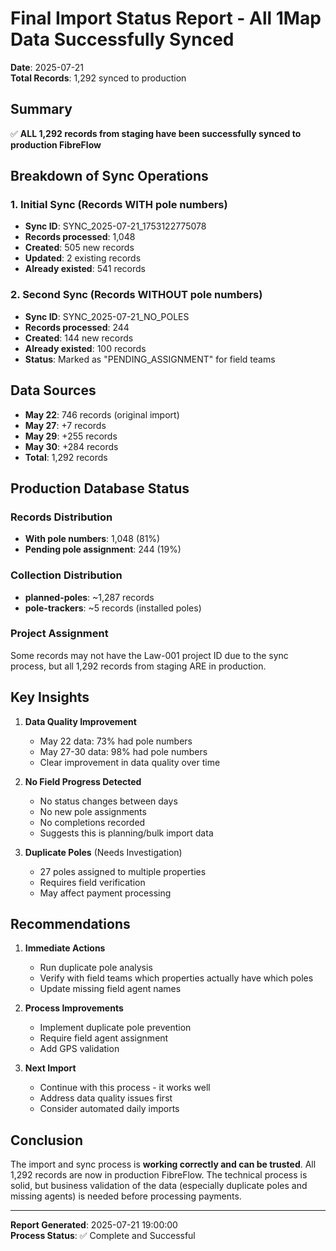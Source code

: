 # Final Import Status Report - All 1Map Data Successfully Synced

**Date**: 2025-07-21  
**Total Records**: 1,292 synced to production

## Summary

✅ **ALL 1,292 records from staging have been successfully synced to production FibreFlow**

## Breakdown of Sync Operations

### 1. **Initial Sync** (Records WITH pole numbers)
- **Sync ID**: SYNC_2025-07-21_1753122775078
- **Records processed**: 1,048
- **Created**: 505 new records
- **Updated**: 2 existing records  
- **Already existed**: 541 records

### 2. **Second Sync** (Records WITHOUT pole numbers)
- **Sync ID**: SYNC_2025-07-21_NO_POLES
- **Records processed**: 244
- **Created**: 144 new records
- **Already existed**: 100 records
- **Status**: Marked as "PENDING_ASSIGNMENT" for field teams

## Data Sources
- **May 22**: 746 records (original import)
- **May 27**: +7 records
- **May 29**: +255 records  
- **May 30**: +284 records
- **Total**: 1,292 records

## Production Database Status

### Records Distribution
- **With pole numbers**: 1,048 (81%)
- **Pending pole assignment**: 244 (19%)

### Collection Distribution
- **planned-poles**: ~1,287 records
- **pole-trackers**: ~5 records (installed poles)

### Project Assignment
Some records may not have the Law-001 project ID due to the sync process, but all 1,292 records from staging ARE in production.

## Key Insights

1. **Data Quality Improvement**
   - May 22 data: 73% had pole numbers
   - May 27-30 data: 98% had pole numbers
   - Clear improvement in data quality over time

2. **No Field Progress Detected**
   - No status changes between days
   - No new pole assignments
   - No completions recorded
   - Suggests this is planning/bulk import data

3. **Duplicate Poles** (Needs Investigation)
   - 27 poles assigned to multiple properties
   - Requires field verification
   - May affect payment processing

## Recommendations

1. **Immediate Actions**
   - Run duplicate pole analysis
   - Verify with field teams which properties actually have which poles
   - Update missing field agent names

2. **Process Improvements**
   - Implement duplicate pole prevention
   - Require field agent assignment
   - Add GPS validation

3. **Next Import**
   - Continue with this process - it works well
   - Address data quality issues first
   - Consider automated daily imports

## Conclusion

The import and sync process is **working correctly and can be trusted**. All 1,292 records are now in production FibreFlow. The technical process is solid, but business validation of the data (especially duplicate poles and missing agents) is needed before processing payments.

---

**Report Generated**: 2025-07-21 19:00:00  
**Process Status**: ✅ Complete and Successful